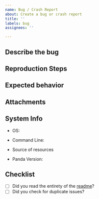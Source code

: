 ```yaml
---
name: Bug / Crash Report
about: Create a bug or crash report
title: ''
labels: bug
assignees: ''

---
```


## Describe the bug
<!-- Please be specific! "editor crashes when launching" is not specific, the issue will be closed -->

## Reproduction Steps
<!-- Please be specific, you may write out the steps or link to a video -->

## Expected behavior
<!-- A clear and concise description of what you expected to happen. -->

## Attachments
<!-- If applicable, add screenshots or upload your DNA file and any required assets. -->

## System Info
<!-- Operating System: e.g. Windows 10 Version 1909 -->
 - OS: 

<!-- Paste the command line used to run the app (by default this is in start.bat -->
 - Command Line: 

<!-- Specify the source of the resource files you are using (e.g. OpenToontown, Toontown Infinite, Corporate Clash) -->
 - Source of resources

<!-- Specify a precise version of Panda3D. If possible link to the latest commit in your build of Panda3D. Simply saying 1.11.0 does not help, since 1.11.0 is still in development. If you are using the Panda3D installation included in the readme, please specify that. -->
 - Panda Version: 

## Checklist
- [ ] Did you read the entirety of the [readme](https://github.com/OpenToontownTools/OpenLevelEditor/blob/master/README.md)?
- [ ] Did you check for duplicate issues?
